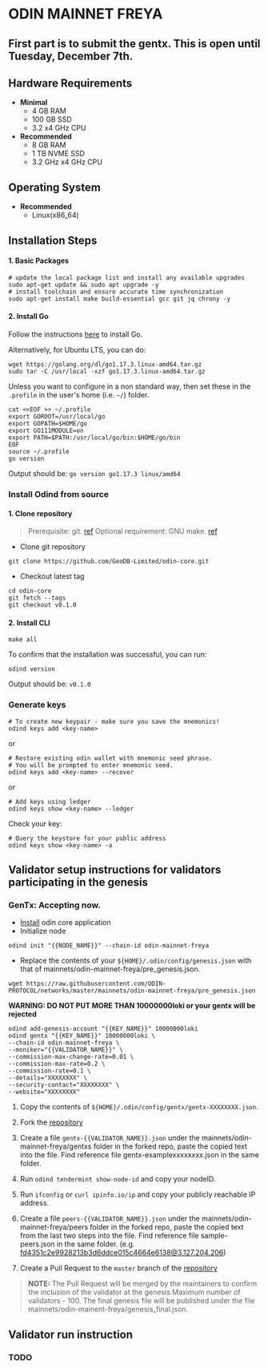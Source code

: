 # ODIN MAINNET FREYA

## First part is to submit the gentx. This is open until Tuesday, December 7th.

## Hardware Requirements
* **Minimal**
    * 4 GB RAM
    * 100 GB SSD
    * 3.2 x4 GHz CPU
* **Recommended**
    * 8 GB RAM
    * 1 TB NVME SSD
    * 3.2 GHz x4 GHz CPU

## Operating System

* **Recommended**
    * Linux(x86_64)

## Installation Steps
#### 1. Basic Packages
```bash:
# update the local package list and install any available upgrades 
sudo apt-get update && sudo apt upgrade -y 
# install toolchain and ensure accurate time synchronization 
sudo apt-get install make build-essential gcc git jq chrony -y
```

#### 2. Install Go
Follow the instructions [here](https://golang.org/doc/install) to install Go.

Alternatively, for Ubuntu LTS, you can do:
```bash:
wget https://golang.org/dl/go1.17.3.linux-amd64.tar.gz
sudo tar -C /usr/local -xzf go1.17.3.linux-amd64.tar.gz
```

Unless you want to configure in a non standard way, then set these in the `.profile` in the user's home (i.e. `~/`) folder.

```bash:
cat <<EOF >> ~/.profile
export GOROOT=/usr/local/go
export GOPATH=$HOME/go
export GO111MODULE=on
export PATH=$PATH:/usr/local/go/bin:$HOME/go/bin
EOF
source ~/.profile
go version
```

Output should be: `go version go1.17.3 linux/amd64`


### Install Odind from source

#### 1. Clone repository

>Prerequisite: git. [ref](https://github.com/git/git)
>Optional requirement: GNU make. [ref](https://www.gnu.org/software/make/manual/html_node/index.html)
* Clone git repository
```shell
git clone https://github.com/GeoDB-Limited/odin-core.git
```
* Checkout latest tag
```shell
cd odin-core
git fetch --tags
git checkout v0.1.0
```
#### 2. Install CLI
```shell
make all
```
	
To confirm that the installation was successful, you can run:

```bash:
odind version
```
Output should be: `v0.1.0`

### Generate keys

```bash:
# To create new keypair - make sure you save the mnemonics!
odind keys add <key-name> 
```

or
```
# Restore existing odin wallet with mnemonic seed phrase. 
# You will be prompted to enter mnemonic seed. 
odind keys add <key-name> --recover
```
or
```
# Add keys using ledger
odind keys show <key-name> --ledger
```

Check your key:
```
# Query the keystore for your public address 
odind keys show <key-name> -a
```


## Validator setup instructions for validators participating in the genesis

### GenTx: Accepting now.

* [Install](#installation-steps) odin core application
* Initialize node

```shell
odind init "{{NODE_NAME}}" --chain-id odin-mainnet-freya
```

* Replace the contents of your `${HOME}/.odin/config/genesis.json` with that of mainnets/odin-mainnet-freya/pre_genesis.json.

```shell
wget https://raw.githubusercontent.com/ODIN-PROTOCOL/networks/master/mainnets/odin-mainnet-freya/pre_genesis.json
```
**WARNING: DO NOT PUT MORE THAN 10000000loki or your gentx will be rejected**
```shell
odind add-genesis-account "{{KEY_NAME}}" 10000000loki
odind gentx "{{KEY_NAME}}" 10000000loki \
--chain-id odin-mainnet-freya \
--moniker="{{VALIDATOR_NAME}}" \
--commission-max-change-rate=0.01 \
--commission-max-rate=0.2 \
--commission-rate=0.1 \
--details="XXXXXXXX" \
--security-contact="XXXXXXXX" \
--website="XXXXXXXX"
```

1. Copy the contents of `${HOME}/.odin/config/gentx/gentx-XXXXXXXX.json`.
2. Fork the [repository](https://github.com/ODIN-PROTOCOL/networks/)
3. Create a file `gentx-{{VALIDATOR_NAME}}.json` under the mainnets/odin-mainnet-freya/gentxs folder in the forked repo, paste the copied text into the file. Find reference file gentx-examplexxxxxxxx.json in the same folder.
4. Run `odind tendermint show-node-id` and copy your nodeID.
5. Run `ifconfig` or `curl ipinfo.io/ip` and copy your publicly reachable IP address.
6. Create a file `peers-{{VALIDATOR_NAME}}.json` under the mainnets/odin-mainnet-freya/peers folder in the forked repo, paste the copied text from the last two steps into the file. Find reference file sample-peers.json in the same folder. (e.g. fd4351c2e9928213b3d6ddce015c4664e6138@3.127.204.206)

7. Create a Pull Request to the `master` branch of the [repository](https://github.com/ODIN-PROTOCOL/networks)
>**NOTE:** The Pull Request will be merged by the maintainers to confirm the inclusion of the validator at the genesis.Maximum number of validators - 100. The final genesis file will be published under the file mainnets/odin-mainent-freya/genesis_final.json.


## Validator run instruction
### TODO
